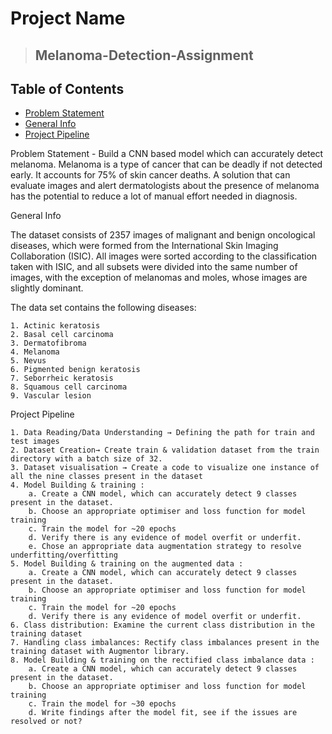 # Project Name
> ## Melanoma-Detection-Assignment

## Table of Contents
* [Problem Statement](#problem-statement)
* [General Info](#general-information)
* [Project Pipeline](#project-pipeline)


Problem Statement - Build a CNN based model which can accurately detect melanoma. Melanoma is a type of cancer that can be deadly if not detected early. It accounts for 75% of skin cancer deaths. A solution that can evaluate images and alert dermatologists about the presence of melanoma has the potential to reduce a lot of manual effort needed in diagnosis.

General Info

The dataset consists of 2357 images of malignant and benign oncological diseases, which were formed from the International Skin Imaging Collaboration (ISIC). All images were sorted according to the classification taken with ISIC, and all subsets were divided into the same number of images, with the exception of melanomas and moles, whose images are slightly dominant.


The data set contains the following diseases:

    1. Actinic keratosis
    2. Basal cell carcinoma
    3. Dermatofibroma
    4. Melanoma
    5. Nevus
    6. Pigmented benign keratosis
    7. Seborrheic keratosis
    8. Squamous cell carcinoma
    9. Vascular lesion

Project Pipeline

    1. Data Reading/Data Understanding → Defining the path for train and test images 
    2. Dataset Creation→ Create train & validation dataset from the train directory with a batch size of 32. 
    3. Dataset visualisation → Create a code to visualize one instance of all the nine classes present in the dataset 
    4. Model Building & training : 
        a. Create a CNN model, which can accurately detect 9 classes present in the dataset. 
        b. Choose an appropriate optimiser and loss function for model training
        c. Train the model for ~20 epochs
        d. Verify there is any evidence of model overfit or underfit.
        e. Chose an appropriate data augmentation strategy to resolve underfitting/overfitting 
    5. Model Building & training on the augmented data :
        a. Create a CNN model, which can accurately detect 9 classes present in the dataset. 
        b. Choose an appropriate optimiser and loss function for model training
        c. Train the model for ~20 epochs
        d. Verify there is any evidence of model overfit or underfit.
    6. Class distribution: Examine the current class distribution in the training dataset 
    7. Handling class imbalances: Rectify class imbalances present in the training dataset with Augmentor library.
    8. Model Building & training on the rectified class imbalance data :
        a. Create a CNN model, which can accurately detect 9 classes present in the dataset. 
        b. Choose an appropriate optimiser and loss function for model training
        c. Train the model for ~30 epochs
        d. Write findings after the model fit, see if the issues are resolved or not?
